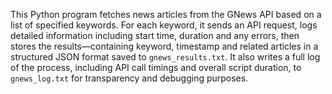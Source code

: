 This Python program fetches news articles from the GNews API based on a list of specified keywords. For each keyword, it sends an API request, logs detailed information including start time, duration and any errors, then stores the results—containing keyword, timestamp and related articles in a structured JSON format saved to `gnews_results.txt`. It also writes a full log of the process, including API call timings and overall script duration, to `gnews_log.txt` for transparency and debugging purposes.
